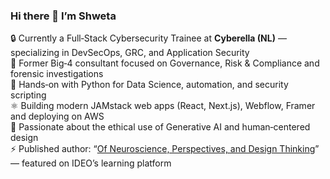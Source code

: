### Hi there 👋 I’m Shweta

🔒 Currently a Full‑Stack Cybersecurity Trainee at **Cyberella (NL)** — specializing in DevSecOps, GRC, and Application Security  
💼 Former Big‑4 consultant focused on Governance, Risk & Compliance and forensic investigations  
🐍 Hands‑on with Python for Data Science, automation, and security scripting  
⚛️ Building modern JAMstack web apps (React, Next.js), Webflow, Framer and deploying on AWS  
🤖 Passionate about the ethical use of Generative AI and human‑centered design  
⚡ Published author: “[Of Neuroscience, Perspectives, and Design Thinking](http://bit.ly/dtandnp)” — featured on IDEO’s learning platform  



<!--
**shwetanaren/shwetanaren** is a ✨ _special_ ✨ repository because its `README.md` (this file) appears on your GitHub profile.
📫 Let’s connect: [LinkedIn](https://www.linkedin.com/in/your-profile) | 📧 your.email@example.com
Here are some ideas to get you started:

- 🔭 I’m currently working to 
- 🌱 I’m currently learning ...
- 👯 I’m looking to collaborate on ...
- 🤔 I’m looking for help with ...
- 💬 Ask me about how to inform better decisions with data / design thinking
- 📫 How to reach me: ...
- 😄 Pronouns: He
- ⚡ Fun fact: 
-->
